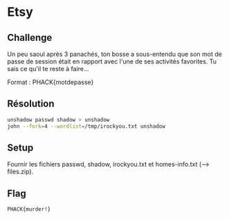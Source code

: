 # Etsy
## Challenge

Un peu saoul après 3 panachés, ton bosse a sous-entendu que son mot de passe de session était en rapport avec l'une de ses activités favorites. Tu sais ce qu'il te reste à faire...

Format : PHACK{motdepasse}

## Résolution

```bash
unshadow passwd shadow > unshadow
john --fork=4 --wordlist=/tmp/irockyou.txt unshadow
```

## Setup

Fournir les fichiers passwd, shadow, irockyou.txt et homes-info.txt (--> files.zip).

## Flag

```
PHACK{murder!}
```